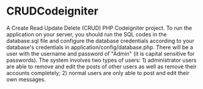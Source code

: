 # CRUDCodeigniter
A Create Read Update Delete (CRUD) PHP Codeigniter project. To run the application on your server, you should run the SQL codes in the database.sql file and configure the database credentials according to your database's credentials in application/config/database.php. There will be a user with the username and password of "Admin" (it is capital sensitive for passwords). The system involves two types of users: 1) administrator users are able to remove and edit the posts of other users as well as remove their accounts completely; 2) normal users are only able to post and edit their own messages.
